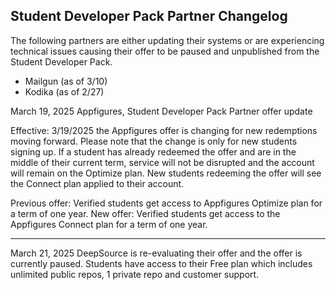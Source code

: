 ## Student Developer Pack Partner Changelog
The following partners are either updating their systems or are experiencing technical issues causing their offer to be paused and unpublished from the Student Developer Pack. 
- Mailgun (as of 3/10)
- Kodika (as of 2/27)

March 19, 2025
Appfigures, Student Developer Pack Partner offer update

Effective: 3/19/2025 the Appfigures offer is changing for new redemptions moving forward. Please note that the change is only for new students signing up. If a student has already redeemed the offer and are in the middle of their current term, service will not be disrupted and the account will remain on the Optimize plan. New students redeeming the offer will see the Connect plan applied to their account. 

Previous offer: Verified students get access to Appfigures Optimize plan for a term of one year.
New offer: Verified students get access to the Appfigures Connect plan for a term of one year.
_________

March 21, 2025
DeepSource is re-evaluating their offer and the offer is currently paused. Students have access to their Free plan which includes unlimited public repos, 1 private repo and customer support.
